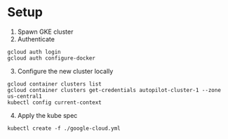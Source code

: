 # Setup

1. Spawn GKE cluster
2. Authenticate

```
gcloud auth login
gcloud auth configure-docker
```

3. Configure the new cluster locally

```
gcloud container clusters list
gcloud container clusters get-credentials autopilot-cluster-1 --zone us-central1
kubectl config current-context
```

4. Apply the kube spec

```
kubectl create -f ./google-cloud.yml
``` 

